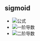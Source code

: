 sigmoid
-------
* ![公式](https://github.com/junjianhong/learning/blob/master/resource/img/sigmoid.jpg)
* ![一阶导数](https://github.com/junjianhong/learning/blob/master/resource/img/sigmod_1.jpg)
* ![二阶导数](https://github.com/junjianhong/learning/blob/master/resource/img/sigmoid_2.jpg)
